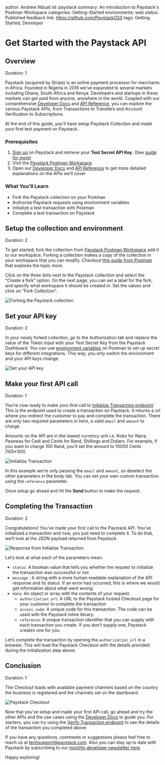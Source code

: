 author: Andrew Nduati
id: paystack
summary: An introduction to Paystack's Postman Workspace
categories: Getting-Started
environments: web
status: Published
feedback link: https://github.com/PaystackOSS
tags: Getting Started, Developer

# Get Started with the Paystack API

<!-- ------------------------ -->

## Overview

Duration: 1

Paystack (acquired by Stripe) is an online payment processor for merchants in Africa. Founded in Nigeria in 2016 we’ve expanded to several markets including Ghana, South Africa and Kenya. Developers and startups in these markets can get paid from anyone, anywhere in the world. Coupled with our comprehensive [Developer Docs](https://paystack.com/docs) and [API Reference](https://paystack.com/docs/api/), you can explore the various Paystack APIs, from Transactions to Transfers and Account Verification to Subscriptions.

At the end of this guide, you'll have setup Paystack Collection and made your first test payment on Paystack.


### Prerequisites
1. [Sign up](https://paystack.com/signup) on Paystack and retrieve your **Test Secret API Key**. (See [guide for more](https://support.paystack.com/hc/en-us/articles/360009881600-Paystack-Test-Keys-Live-Keys-and-Webhooks))
2. Visit the [Paystack Postman Workspace](https://www.postman.com/paystack-developers/workspace/paystack-api/overview)
3. Open our [Developer Docs](https://paystack.com/docs) and [API Reference](https://paystack.com/docs/api/) to get more detailed explanations on the APIs we’ll cover


### What You’ll Learn

+ Fork the Paystack collection on your Postman
+ Authorize Paystack requests using environment variables
+ Initialize a test transaction with Postman
+ Complete a test transaction on Paystack

<!-- ------------------------ -->

## Setup the collection and environment

Duration: 2

To get started, fork the collection from [Paystack Postman Workspace](https://www.postman.com/paystack-developers/workspace/paystack-api/overview) add it to our workspace. 
Forking a collection makes a copy of the collection in your workspace that you can modify. Checkout [this guide from Postman](https://learning.postman.com/docs/collaborating-in-postman/using-version-control/forking-entities/) that explores the topic more.


Click on the three dots next to the Paystack collection and select the “Create a fork” option. On the next page, you can set a label for the fork, and specify what workspace it should be created in. Set the values and click on “Fork Collection”.

![Forking the Paystack collection](assets/postman_fork_collection.png)

<!-- ------------------------ -->


## Set your API key

Duration: 2

In your newly forked collection, go to the Authorization tab and replace the value of the Token input with your Test Secret Key from the Paystack Dashboard. You can use [environment variables](https://learning.postman.com/docs/sending-requests/variables/) on Postman to set up secret keys for different integrations. This way, you only switch the environment and your API keys change.

![Set your API key](assets/postman_setup_api_key.png)

<!-- ------------------------ -->


## Make your first API call

Duration: 1

You're now ready to make yoru first call to [Initialize Transaction endpoint](https://paystack.com/docs/api/transaction#initialize). This is the endpoint used to create a transaction on Paystack. It returns a url where you redirect the customer to pay and complete the transaction. There are only two required parameters in here, a valid `email` and  `amount` to charge.

Amounts on the API are in the lowest currency unit i.e. Kobo for Naira, Pesewas for Cedi and Cents for Rand, Shillings and Dollars. For example, if you want to charge 100 Rand, you’ll set the amount to 10000 Cents (100*100). 


![Initialize Transaction](assets/postman_initialize_transaction.png)


In this example we're only passing the `email` and `amount`, so deselect the other parameters in the body tab. You can set your own custom transaction using the `reference` parameter. 

Once setup go ahead and hit the **Send** button to make the request.

<!-- ------------------------ -->


## Completing the Transaction

Duration: 2

Congratulations! You’ve made your first call to the Paystack API. You’ve initialized a transaction and now, you just need to complete it. To do that, we’ll look at the JSON payload returned from Paystack.

![Response from Initialize Transaction](assets/postman_initialize_transaction_response.png)

Let’s look at what each of the parameters mean:

- `status`: A boolean value that tells you whether the request to initialize the transaction was successful or not
- `message` : A string with a more human readable explanation of the API response and its status. If an error had occurred, this is where we would get information about what went wrong.
- `data`: An object or array with the contents of your request.
    - `authorization_url`: A URL to the Paystack hosted Checkout page for your customer to complete the transaction
    - `access_code`: A unique code for this transaction. The code can be used with the Paystack Inline library.
    - `reference`: A unique transaction identifier that you can supply with each transaction you create. If you don’t supply one, Paystack creates one for you.

Let’s complete the transaction by opening the `authorization_url` in a browser. This will load the Paystack Checkout with the details provided during the initialization step above.

<!-- ------------------------ -->


## Conclusion 

Duration: 1

The Checkout loads with available payment channels based on the country the business is registered and the channels set on the dashboard.

![Paystack Checkout](assets/postman_paystack_checkout.png)


Now that you’ve setup and made your first API call, go ahead and try the other APIs and the use cases using the [Developer Docs](https://paystack.com/docs/api#requests-and-response) to guide you. For starters, you can try using the [Verify Transaction endpoint](https://paystack.com/docs/payments/verify-payments) to see the details of the transaction you completed above.

If you have any questions, comments or suggestions please feel free to reach us at techsupport@paystack.com. Also you can stay up to date with Paystack by subscribing to our [monthly developer newsletter here](https://paystack.com/subscribe).

Happy exploring!